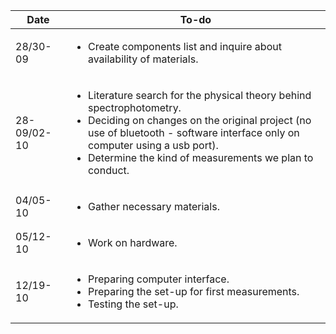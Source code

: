 | Date      |  To-do                                                                                                            |
------------|-------------------------------------------------------------------------------------------------------------------|
|28/30-09|<ul><li> Create components list and inquire about availability of materials. </ul> |
|28-09/02-10|<ul><li>Literature search for the physical theory behind spectrophotometry. <li>  Deciding on changes on the original project (no use of bluetooth - software interface only on computer using a usb port). <li>  Determine the kind of measurements we plan to conduct.</ul>                                                                                                                |
|04/05-10   |<ul><li> Gather necessary materials. </ul>                                                                         |
|05/12-10   | <ul><li>Work on hardware. </ul>                                                                                   |
|12/19-10   |<ul><li>Preparing computer interface. <li> Preparing the set-up for first measurements.<li>  Testing the set-up.</ul>|
